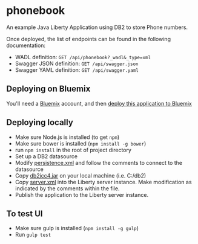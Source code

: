# phonebook
An example Java Liberty Application using DB2 to store Phone numbers.

Once deployed, the list of endpoints can be found in the following documentation:
* WADL definition: ```GET /api/phonebook?_wadl&_type=xml```
* Swagger JSON definition: ```GET /api/swagger.json```
* Swagger YAML definition: ```GET /api/swagger.yaml```

## Deploying on Bluemix
You'll need a [Bluemix][1] account, and then [deploy this application to Bluemix][2]

## Deploying locally
* Make sure Node.js is installed (to get ```npm```)
* Make sure bower is installed (```npm install -g bower```)
* run ```npm install``` in the root of project directory
* Set up a DB2 datasource
* Modify [persistence.xml](src/META-INF/persistence.xml) and follow the comments to connect to the datasource
* Copy [db2jcc4.jar](deploy/db2jcc4.jar) on your local machine (i.e. C:/db2)
* Copy [server.xml](deploy/server.xml) into the Liberty server instance.  Make modification as indicated by the comments within the file.
* Publish the application to the Liberty server instance.

[1]: http://bluemix.net
[2]: https://hub.jazz.net/deploy/index.html?repository=https://github.com/ibmcontest/phonebookdemo

## To test UI
* Make sure gulp is installed (```npm install -g gulp```)
* Run ```gulp test```
